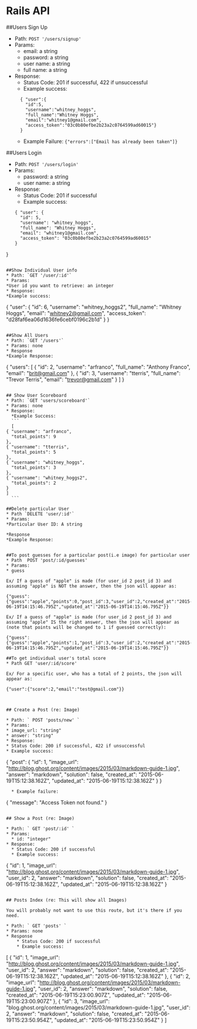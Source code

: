 # Rails API

##Users Sign Up
* Path: `POST '/users/signup'`
* Params:
  * email: a string
  * password: a string
  * user name: a string
  * full name: a string
* Response:
  * Status Code: 201 if successful, 422 if unsuccessful
  * Example success:
  ``` 
    { "user":{
      "id":5,
      "username":"whitney_hoggs",
      "full_name":"Whitney Hoggs",
      "email":"whitney1@gmail.com",
      "access_token":"03c0b80efbe2b23a2c0764599ad60015"}
    }
   ```
  * Example Failure:
  ```{"errors":["Email has already been taken"]}```

##Users Login
* Path: `POST '/users/login'`
* Params:
  * password: a string
  * user name: a string
* Response:
  * Status Code: 201 if successful
  * Example success:
  ``` 
  { "user": {
    "id": 5,
    "username": "whitney_hoggs",
    "full_name": "Whitney Hoggs",
    "email": "whitney1@gmail.com",
    "access_token": "03c0b80efbe2b23a2c0764599ad60015"
  }
}
  ```

##Show Individual User info
* Path: `GET '/user/:id'`
* Params:
  *User id you want to retrieve: an integer
* Response:
  *Example success: 
  ``` 
  { "user": {
    "id": 6,
    "username": "whitney_hoggs2",
    "full_name": "Whitney Hoggs",
    "email": "whitney2@gmail.com",
    "access_token": "d28faf6ea06d1636fe6cebf0196c2b1d"
  }
}
  ```

##Show All Users
* Path: `GET '/users'`
* Params: none
* Response
  *Example Response:
  ``` 
  { "users": [
    {
      "id": 2,
      "username": "arfranco",
      "full_name": "Anthony Franco",
      "email": "brit@gmail.com"
    },
    {
      "id": 3,
      "username": "tterris",
      "full_name": "Trevor Terris",
      "email": "trevor@gmail.com"
    }
  ]
}
  ```

## Show User Scoreboard
* Path: `GET 'users/scoreboard'`
* Params: none
* Response:
	*Example Success: 
	``` 
	[
  { "username": "arfranco",
    "total_points": 9
  },
  { "username": "tterris",
    "total_points": 5
  },
  { "username": "whitney_hoggs",
    "total_points": 3
  },
  { "username": "whitney_hoggs2",
    "total_points": 2
  }
] 
	```

##Delete particular User
* Path `DELETE 'user/:id'`
* Params: 
  *Particular User ID: A string

*Response
  *Example Response:


##To post guesses for a particular post(i.e image) for particular user
* Path  POST 'post/:id/guesses'
* Params:
  * guess

Ex/ If a guess of "apple" is made (for user_id 2 post_id 3) and assuming "apple" is NOT the answer, then the json will appear as:

{"guess":{"guess":"apple","points":0,"post_id":3,"user_id":2,"created_at":"2015-06-19T14:15:46.795Z","updated_at":"2015-06-19T14:15:46.795Z"}}

Ex/ If a guess of "apple" is made (for user_id 2 post_id 3) and assuming "apple" IS the right answer, then the json will appear as (note that points will be changed to 1 if guessed correctly):

{"guess":{"guess":"apple","points":1,"post_id":3,"user_id":2,"created_at":"2015-06-19T14:15:46.795Z","updated_at":"2015-06-19T14:15:46.795Z"}}

##To get individual user's total score
* Path GET 'user/:id/score'

Ex/ For a specific user, who has a total of 2 points, the json will appear as:

{"user":{"score":2,"email":"test@gmail.com"}}



## Create a Post (re: Image)

* Path: ` POST 'posts/new' ` 
* Params: 
  * image_url: "string"
  * answer: "string"
* Response:
  * Status Code: 200 if successful, 422 if unsuccessful
  * Example success: 
``` 
{
  "post": {
    "id": 1,
    "image_url": "http://blog.ghost.org/content/images/2015/03/markdown-guide-1.jpg",
    "answer": "markdown",
    "solution": false,
    "created_at": "2015-06-19T15:12:38.162Z",
    "updated_at": "2015-06-19T15:12:38.162Z"
  }
}
```
  * Example failure:
```
{
  "message": "Access Token not found."
}
```

## Show a Post (re: Image)

* Path: ` GET 'post/:id' `
* Params: 
  * id: "integer"
* Response:
  * Status Code: 200 if successful
  * Example success:
```
{
  "id": 1,
  "image_url": "http://blog.ghost.org/content/images/2015/03/markdown-guide-1.jpg",
  "user_id": 2,
  "answer": "markdown",
  "solution": false,
  "created_at": "2015-06-19T15:12:38.162Z",
  "updated_at": "2015-06-19T15:12:38.162Z"
}
```

## Posts Index (re: This will show all Images)

You will probably not want to use this route, but it's there if you need.

* Path: ` GET 'posts' `
* Params: none
* Response
    * Status Code: 200 if successful
    * Example success:
```
  [
  {
    "id": 1,
    "image_url": "http://blog.ghost.org/content/images/2015/03/markdown-guide-1.jpg",
    "user_id": 2,
    "answer": "markdown",
    "solution": false,
    "created_at": "2015-06-19T15:12:38.162Z",
    "updated_at": "2015-06-19T15:12:38.162Z"
  },
  {
    "id": 2,
    "image_url": "http://blog.ghost.org/content/images/2015/03/markdown-guide-1.jpg",
    "user_id": 2,
    "answer": "markdown",
    "solution": false,
    "created_at": "2015-06-19T15:23:00.907Z",
    "updated_at": "2015-06-19T15:23:00.907Z"
  },
  {
    "id": 3,
    "image_url": "blog.ghost.org/content/images/2015/03/markdown-guide-1.jpg",
    "user_id": 2,
    "answer": "markdown",
    "solution": false,
    "created_at": "2015-06-19T15:23:50.954Z",
    "updated_at": "2015-06-19T15:23:50.954Z"
  } ]
```
